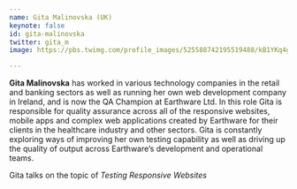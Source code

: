 ```yaml
---
name: Gita Malinovska (UK)
keynote: false
id: gita-malinovska
twitter: gita_m
image: https://pbs.twimg.com/profile_images/525588742195519488/kB1YKq4g_400x400.png

---
```

**Gita Malinovska** has worked in various technology companies in the retail and banking sectors as well as running her own web development company in Ireland, and is now the QA Champion at Earthware Ltd. In this role Gita is responsible for quality assurance across all of the responsive websites, mobile apps and complex web applications created by Earthware for their clients in the healthcare industry and other sectors. Gita is constantly exploring ways of improving her own testing capability as well as driving up the quality of output across Earthware’s development and operational teams.

Gita talks on the topic of *Testing Responsive Websites*
